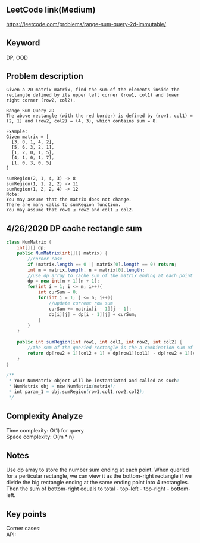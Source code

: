 ## LeetCode link(Medium)
https://leetcode.com/problems/range-sum-query-2d-immutable/

## Keyword
DP, OOD

## Problem description
```
Given a 2D matrix matrix, find the sum of the elements inside the rectangle defined by its upper left corner (row1, col1) and lower right corner (row2, col2).

Range Sum Query 2D
The above rectangle (with the red border) is defined by (row1, col1) = (2, 1) and (row2, col2) = (4, 3), which contains sum = 8.

Example:
Given matrix = [
  [3, 0, 1, 4, 2],
  [5, 6, 3, 2, 1],
  [1, 2, 0, 1, 5],
  [4, 1, 0, 1, 7],
  [1, 0, 3, 0, 5]
]

sumRegion(2, 1, 4, 3) -> 8
sumRegion(1, 1, 2, 2) -> 11
sumRegion(1, 2, 2, 4) -> 12
Note:
You may assume that the matrix does not change.
There are many calls to sumRegion function.
You may assume that row1 ≤ row2 and col1 ≤ col2.
```

## 4/26/2020 DP cache rectangle sum

```java
class NumMatrix {
    int[][] dp;
    public NumMatrix(int[][] matrix) {
        //corner case
        if (matrix.length == 0 || matrix[0].length == 0) return;
        int m = matrix.length, n = matrix[0].length;
        //use dp array to cache sum of the matrix ending at each point
        dp = new int[m + 1][n + 1];
        for(int i = 1; i <= m; i++){
            int curSum = 0;
            for(int j = 1; j <= n; j++){
                //update current row sum
                curSum += matrix[i - 1][j - 1];
                dp[i][j] = dp[i - 1][j] + curSum;
            }
        }
    }
    
    public int sumRegion(int row1, int col1, int row2, int col2) {
        //the sum of the queried rectangle is the a combination sum of 4 related rectangles
        return dp[row2 + 1][col2 + 1] + dp[row1][col1] - dp[row2 + 1][col1] - dp[row1][col2 + 1];
    }
}

/**
 * Your NumMatrix object will be instantiated and called as such:
 * NumMatrix obj = new NumMatrix(matrix);
 * int param_1 = obj.sumRegion(row1,col1,row2,col2);
 */
```

## Complexity Analyze
Time complexity: O(1) for query \
Space complexity: O(m * n)

## Notes
Use dp array to store the number sum ending at each point. When queried for a perticular rectangle, we can view it as the bottom-right rectangle if we divide the big rectangle ending at the same ending point into 4 rectangles. Then the sum of bottom-right equals to total - top-left - top-right - bottom-left.

## Key points
Corner cases:\
API: